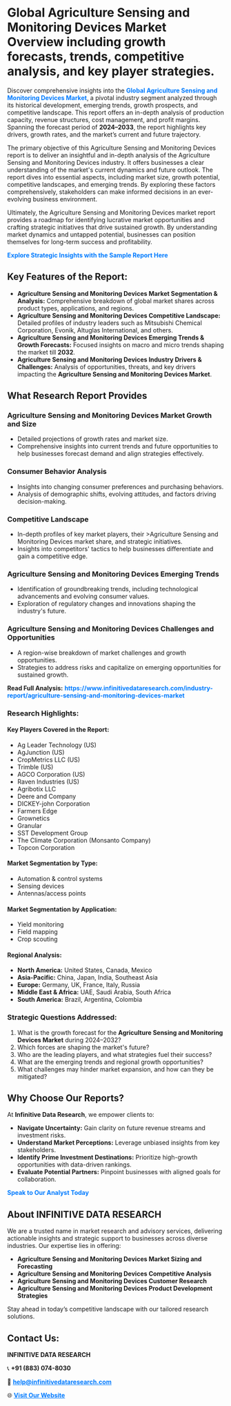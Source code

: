 <h1>Global Agriculture Sensing and Monitoring Devices Market Overview including growth forecasts, trends, competitive analysis, and key player strategies.</h1>
<p>
Discover comprehensive insights into the 
<a href="https://www.infinitivedataresearch.com/industry-report/agriculture-sensing-and-monitoring-devices-market" rel="dofollow" style="color: #007BFF; text-decoration: none;"><strong>Global Agriculture Sensing and Monitoring Devices Market</strong></a>, a pivotal industry segment analyzed through its historical development, emerging trends, growth prospects, and competitive landscape. This report offers an in-depth analysis of production capacity, revenue structures, cost management, and profit margins. Spanning the forecast period of <strong>2024–2033</strong>, the report highlights key drivers, growth rates, and the market’s current and future trajectory.
</p>
<p>
The primary objective of this Agriculture Sensing and Monitoring Devices report is to deliver an insightful and in-depth analysis of the Agriculture Sensing and Monitoring Devices industry. It offers businesses a clear understanding of the market's current dynamics and future outlook. The report dives into essential aspects, including market size, growth potential, competitive landscapes, and emerging trends. By exploring these factors comprehensively, stakeholders can make informed decisions in an ever-evolving business environment.
</p>
<p>
Ultimately, the Agriculture Sensing and Monitoring Devices market report provides a roadmap for identifying lucrative market opportunities and crafting strategic initiatives that drive sustained growth. By understanding market dynamics and untapped potential, businesses can position themselves for long-term success and profitability.
</p>
<p>
<a href="https://www.infinitivedataresearch.com/request-sample/reportId=105144" style="color: #007BFF; text-decoration: none;"><strong>Explore Strategic Insights with the Sample Report Here</strong></a>
</p>

<h2>Key Features of the Report:</h2>
<ul>
<li><strong>Agriculture Sensing and Monitoring Devices Market Segmentation & Analysis:</strong> Comprehensive breakdown of global market shares across product types, applications, and regions.</li>
<li><strong>Agriculture Sensing and Monitoring Devices Competitive Landscape:</strong> Detailed profiles of industry leaders such as Mitsubishi Chemical Corporation, Evonik, Altuglas International, and others.</li>
<li><strong>Agriculture Sensing and Monitoring Devices Emerging Trends & Growth Forecasts:</strong> Focused insights on macro and micro trends shaping the market till <strong>2032</strong>.</li>
<li><strong>Agriculture Sensing and Monitoring Devices Industry Drivers & Challenges:</strong> Analysis of opportunities, threats, and key drivers impacting the <strong>Agriculture Sensing and Monitoring Devices Market</strong>.</li>
</ul>

<h2>What Research Report Provides</h2>
<h3>Agriculture Sensing and Monitoring Devices Market Growth and Size</h3>
<ul>
<li>Detailed projections of growth rates and market size.</li>
<li>Comprehensive insights into current trends and future opportunities to help businesses forecast demand and align strategies effectively.</li>
</ul>

<h3>Consumer Behavior Analysis</h3>
<ul>
<li>Insights into changing consumer preferences and purchasing behaviors.</li>
<li>Analysis of demographic shifts, evolving attitudes, and factors driving decision-making.</li>
</ul>

<h3>Competitive Landscape</h3>
<ul>
<li>In-depth profiles of key market players, their >Agriculture Sensing and Monitoring Devices market share, and strategic initiatives.</li>
<li>Insights into competitors' tactics to help businesses differentiate and gain a competitive edge.</li>
</ul>

<h3>Agriculture Sensing and Monitoring Devices Emerging Trends</h3>
<ul>
<li>Identification of groundbreaking trends, including technological advancements and evolving consumer values.</li>
<li>Exploration of regulatory changes and innovations shaping the industry's future.</li>
</ul>

<h3>Agriculture Sensing and Monitoring Devices Challenges and Opportunities</h3>
<ul>
<li>A region-wise breakdown of market challenges and growth opportunities.</li>
<li>Strategies to address risks and capitalize on emerging opportunities for sustained growth.</li>
</ul>
<p><strong>Read Full Analysis:</strong> <a href="https://www.infinitivedataresearch.com/industry-report/agriculture-sensing-and-monitoring-devices-market" rel="dofollow" style="color: #007BFF; text-decoration: none;"><strong>https://www.infinitivedataresearch.com/industry-report/agriculture-sensing-and-monitoring-devices-market</strong></a></p>
<h3>Research Highlights:</h3>
<h4>Key Players Covered in the Report:</h4>
<ul><li>Ag Leader Technology (US)</li><li>AgJunction (US)</li><li>CropMetrics LLC (US)</li><li>Trimble (US)</li><li>AGCO Corporation (US)</li><li>Raven Industries (US)</li><li>Agribotix LLC</li><li>Deere and Company</li><li>DICKEY-john Corporation</li><li>Farmers Edge</li><li>Grownetics</li><li>Granular</li><li>SST Development Group</li><li>The Climate Corporation (Monsanto Company)</li><li>Topcon Corporation</li></ul>
<h4>Market Segmentation by Type:</h4>
<ul><li>Automation &amp; control systems</li><li>Sensing devices</li><li>Antennas/access points</li></ul>
<h4>Market Segmentation by Application:</h4>
<ul><li>Yield monitoring</li><li>Field mapping</li><li>Crop scouting</li></ul>

<h4>Regional Analysis:</h4>
<ul>
<li><strong>North America:</strong> United States, Canada, Mexico</li>
<li><strong>Asia-Pacific:</strong> China, Japan, India, Southeast Asia</li>
<li><strong>Europe:</strong> Germany, UK, France, Italy, Russia</li>
<li><strong>Middle East & Africa:</strong> UAE, Saudi Arabia, South Africa</li>
<li><strong>South America:</strong> Brazil, Argentina, Colombia</li>
</ul>

<h3>Strategic Questions Addressed:</h3>
<ol>
<li>What is the growth forecast for the <strong>Agriculture Sensing and Monitoring Devices Market</strong> during 2024–2032?</li>
<li>Which forces are shaping the market's future?</li>
<li>Who are the leading players, and what strategies fuel their success?</li>
<li>What are the emerging trends and regional growth opportunities?</li>
<li>What challenges may hinder market expansion, and how can they be mitigated?</li>
</ol>

<h2>Why Choose Our Reports?</h2>
<p>At <strong>Infinitive Data Research</strong>, we empower clients to:</p>
<ul>
<li><strong>Navigate Uncertainty:</strong> Gain clarity on future revenue streams and investment risks.</li>
<li><strong>Understand Market Perceptions:</strong> Leverage unbiased insights from key stakeholders.</li>
<li><strong>Identify Prime Investment Destinations:</strong> Prioritize high-growth opportunities with data-driven rankings.</li>
<li><strong>Evaluate Potential Partners:</strong> Pinpoint businesses with aligned goals for collaboration.</li>
</ul>
<p><a href="https://www.infinitivedataresearch.com/industry-report/agriculture-sensing-and-monitoring-devices-market" rel="dofollow" style="color: #007BFF; text-decoration: none;"><strong>Speak to Our Analyst Today</strong></a></p>

<h2>About INFINITIVE DATA RESEARCH</h2>
<p>We are a trusted name in market research and advisory services, delivering actionable insights and strategic support to businesses across diverse industries. Our expertise lies in offering:</p>
<ul>
<li><strong>Agriculture Sensing and Monitoring Devices Market Sizing and Forecasting</strong></li>
<li><strong>Agriculture Sensing and Monitoring Devices Competitive Analysis</strong></li>
<li><strong>Agriculture Sensing and Monitoring Devices Customer Research</strong></li>
<li><strong>Agriculture Sensing and Monitoring Devices Product Development Strategies</strong></li>
</ul>
<p>Stay ahead in today’s competitive landscape with our tailored research solutions.</p>

<h2>Contact Us:</h2>
<p><strong>INFINITIVE DATA RESEARCH</strong></p>
<p>📞 <strong>+91 (883) 074-8030</strong></p>
<p>📧 <strong><a href="mailto:help@infinitivedataresearch.com" style="color: #007BFF;">help@infinitivedataresearch.com</a></strong></p>
<p>🌐 <strong><a href="https://www.infinitivedataresearch.com" rel="dofollow" style="color: #007BFF;">Visit Our Website</a></strong></p>